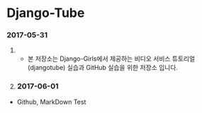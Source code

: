 # Django-Tube


### 2017-05-31
1. + 본 저장소는 Django-Girls에서 제공하는 비디오 서비스 튜토리얼(djangotube) 
실습과 GitHub 실습을 위한 저장소 입니다.

2. ### 2017-06-01
+ Github, MarkDown Test